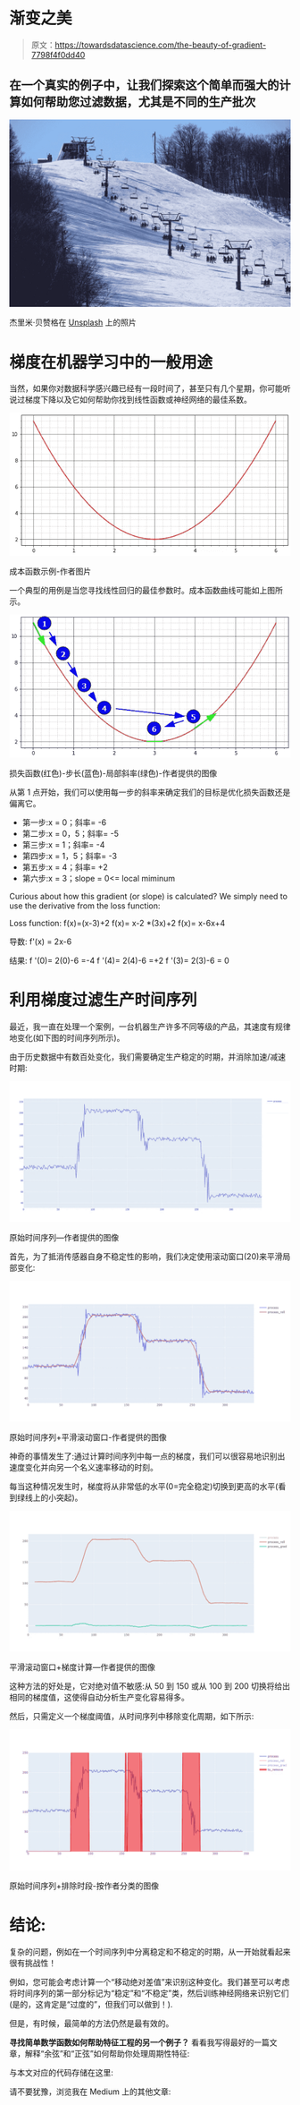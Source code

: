 # 渐变之美

> 原文：<https://towardsdatascience.com/the-beauty-of-gradient-7798f4f0dd40>

## 在一个真实的例子中，让我们探索这个简单而强大的计算如何帮助您过滤数据，尤其是不同的生产批次

![](img/18ee454b4e5f58247b573174a0e57763.png)

杰里米·贝赞格在 [Unsplash](https://unsplash.com?utm_source=medium&utm_medium=referral) 上的照片

# 梯度在机器学习中的一般用途

当然，如果你对数据科学感兴趣已经有一段时间了，甚至只有几个星期，你可能听说过梯度下降以及它如何帮助你找到线性函数或神经网络的最佳系数。

![](img/a4571a54014224372732c353dfcfdbb1.png)

成本函数示例-作者图片

一个典型的用例是当您寻找线性回归的最佳参数时。成本函数曲线可能如上图所示。

![](img/b261ff254d0f3abdd9bdebf4c7d050eb.png)

损失函数(红色)-步长(蓝色)-局部斜率(绿色)-作者提供的图像

从第 1 点开始，我们可以使用每一步的斜率来确定我们的目标是优化损失函数还是偏离它。

*   第一步:x = 0；斜率= -6
*   第二步:x = 0，5；斜率= -5
*   第三步:x = 1；斜率= -4
*   第四步:x = 1，5；斜率= -3
*   第五步:x = 4；斜率= +2
*   第六步:x = 3；slope = 0<= local miminum

Curious about how this gradient (or slope) is calculated? We simply need to use the derivative from the loss function:

Loss function:
f(x)=(x-3)+2
f(x)= x-2 *(3x)+2
f(x)= x-6x+4

导数:
f'(x) = 2x-6

结果:
f '(0)= 2(0)-6 =-4
f '(4)= 2(4)-6 =+2
f '(3)= 2(3)-6 = 0

# 利用梯度过滤生产时间序列

最近，我一直在处理一个案例，一台机器生产许多不同等级的产品，其速度有规律地变化(如下图的时间序列所示)。

由于历史数据中有数百处变化，我们需要确定生产稳定的时期，并消除加速/减速时期:

![](img/4bc0f38819af19156f1eca93205d06e7.png)

原始时间序列—作者提供的图像

首先，为了抵消传感器自身不稳定性的影响，我们决定使用滚动窗口(20)来平滑局部变化:

![](img/10659d24157e2dc2dc493db412113571.png)

原始时间序列+平滑滚动窗口-作者提供的图像

神奇的事情发生了:通过计算时间序列中每一点的梯度，我们可以很容易地识别出速度变化并向另一个名义速率移动的时刻。

每当这种情况发生时，梯度将从非常低的水平(0=完全稳定)切换到更高的水平(看到绿线上的小突起)。

![](img/70039b99e9e22e6ef3c45f9362641fab.png)

平滑滚动窗口+梯度计算—作者提供的图像

这种方法的好处是，它对绝对值不敏感:从 50 到 150 或从 100 到 200 切换将给出相同的梯度值，这使得自动分析生产变化容易得多。

然后，只需定义一个梯度阈值，从时间序列中移除变化周期，如下所示:

![](img/cfae39c9653225654cfaf7fd4924ef72.png)

原始时间序列+排除时段-按作者分类的图像

# 结论:

复杂的问题，例如在一个时间序列中分离稳定和不稳定的时期，从一开始就看起来很有挑战性！

例如，您可能会考虑计算一个“移动绝对差值”来识别这种变化。我们甚至可以考虑将时间序列的第一部分标记为“稳定”和“不稳定”类，然后训练神经网络来识别它们(是的，这肯定是“过度的”，但我们可以做到！).

但是，有时候，最简单的方法仍然是最有效的。

**寻找简单数学函数如何帮助特征工程的另一个例子？** 看看我写得最好的一篇文章，解释“余弦”和“正弦”如何帮助你处理周期性特征:

[](/cyclical-features-encoding-its-about-time-ce23581845ca)  

与本文对应的代码存储在这里:

[](https://github.com/pierrelouisbescond/medium_articles/blob/main/medium_gradient.ipynb)  

请不要犹豫，浏览我在 Medium 上的其他文章:

[](https://pl-bescond.medium.com/pierre-louis-besconds-articles-on-medium-f6632a6895ad) 